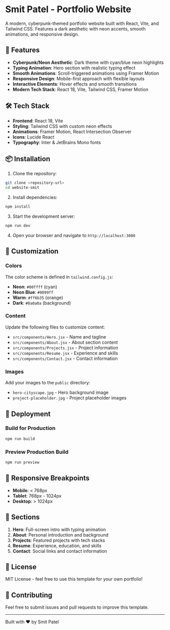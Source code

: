 # Smit Patel - Portfolio Website

A modern, cyberpunk-themed portfolio website built with React, Vite, and Tailwind CSS. Features a dark aesthetic with neon accents, smooth animations, and responsive design.

## 🚀 Features

- **Cyberpunk/Neon Aesthetic**: Dark theme with cyan/blue neon highlights
- **Typing Animation**: Hero section with realistic typing effect
- **Smooth Animations**: Scroll-triggered animations using Framer Motion
- **Responsive Design**: Mobile-first approach with flexible layouts
- **Interactive Elements**: Hover effects and smooth transitions
- **Modern Tech Stack**: React 18, Vite, Tailwind CSS, Framer Motion

## 🛠️ Tech Stack

- **Frontend**: React 18, Vite
- **Styling**: Tailwind CSS with custom neon effects
- **Animations**: Framer Motion, React Intersection Observer
- **Icons**: Lucide React
- **Typography**: Inter & JetBrains Mono fonts

## 📦 Installation

1. Clone the repository:
```bash
git clone <repository-url>
cd website-smit
```

2. Install dependencies:
```bash
npm install
```

3. Start the development server:
```bash
npm run dev
```

4. Open your browser and navigate to `http://localhost:3000`

## 🎨 Customization

### Colors
The color scheme is defined in `tailwind.config.js`:
- **Neon**: `#00ffff` (cyan)
- **Neon Blue**: `#0099ff`
- **Warm**: `#ff6b35` (orange)
- **Dark**: `#0a0a0a` (background)

### Content
Update the following files to customize content:
- `src/components/Hero.jsx` - Name and tagline
- `src/components/About.jsx` - About section content
- `src/components/Projects.jsx` - Project information
- `src/components/Resume.jsx` - Experience and skills
- `src/components/Contact.jsx` - Contact information

### Images
Add your images to the `public` directory:
- `hero-cityscape.jpg` - Hero background image
- `project-placeholder.jpg` - Project placeholder images

## 🚀 Deployment

### Build for Production
```bash
npm run build
```

### Preview Production Build
```bash
npm run preview
```

## 📱 Responsive Breakpoints

- **Mobile**: < 768px
- **Tablet**: 768px - 1024px
- **Desktop**: > 1024px

## 🎯 Sections

1. **Hero**: Full-screen intro with typing animation
2. **About**: Personal introduction and background
3. **Projects**: Featured projects with tech stacks
4. **Resume**: Experience, education, and skills
5. **Contact**: Social links and contact information

## 📄 License

MIT License - feel free to use this template for your own portfolio!

## 🤝 Contributing

Feel free to submit issues and pull requests to improve this template.

---

Built with ❤️ by Smit Patel
